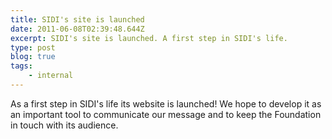 ```yaml
---
title: SIDI's site is launched
date: 2011-06-08T02:39:48.644Z
excerpt: SIDI's site is launched. A first step in SIDI's life.
type: post
blog: true
tags:
    - internal
---
```


As a first step in SIDI's life its website is launched! We hope to develop it as an important tool to communicate our message and  to keep the Foundation in touch with its audience.
